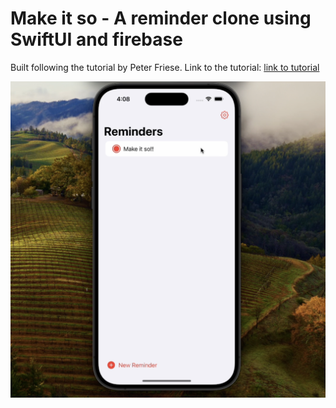 # Make it so - A reminder clone using SwiftUI and firebase

Built following the tutorial by Peter Friese. Link to the tutorial: [link to tutorial](https://peterfriese.github.io/MakeItSo/tutorials/makeitso)

![alt text](makeItSo-showcase.png)
